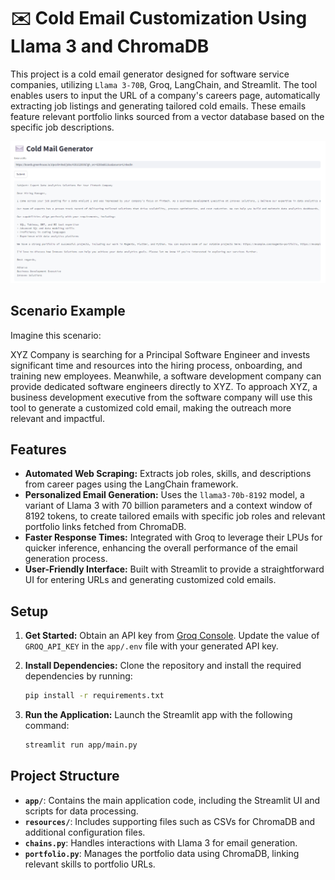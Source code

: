 # ✉️ Cold Email Customization Using Llama 3 and ChromaDB

This project is a cold email generator designed for software service companies, utilizing `Llama 3-70B`, Groq, LangChain, and Streamlit. The tool enables users to input the URL of a company's careers page, automatically extracting job listings and generating tailored cold emails. These emails feature relevant portfolio links sourced from a vector database based on the specific job descriptions.

![Project Screenshot](https://github.com/AtharvaChivate/Llama3-cold-email-customizer/blob/main/app/resource/image.png)

## Scenario Example

Imagine this scenario:

XYZ Company is searching for a Principal Software Engineer and invests significant time and resources into the hiring process, onboarding, and training new employees. Meanwhile, a software development company can provide dedicated software engineers directly to XYZ. To approach XYZ, a business development executive from the software company will use this tool to generate a customized cold email, making the outreach more relevant and impactful.

## Features

- **Automated Web Scraping:** Extracts job roles, skills, and descriptions from career pages using the LangChain framework.
- **Personalized Email Generation:** Uses the `llama3-70b-8192` model, a variant of Llama 3 with 70 billion parameters and a context window of 8192 tokens, to create tailored emails with specific job roles and relevant portfolio links fetched from ChromaDB.
- **Faster Response Times:** Integrated with Groq to leverage their LPUs for quicker inference, enhancing the overall performance of the email generation process.
- **User-Friendly Interface:** Built with Streamlit to provide a straightforward UI for entering URLs and generating customized cold emails.

## Setup

1. **Get Started:** Obtain an API key from [Groq Console](https://console.groq.com/keys). Update the value of `GROQ_API_KEY` in the `app/.env` file with your generated API key.

2. **Install Dependencies:** Clone the repository and install the required dependencies by running:
    ```bash
    pip install -r requirements.txt
    ```

3. **Run the Application:** Launch the Streamlit app with the following command:
    ```bash
    streamlit run app/main.py
    ```

## Project Structure

- **`app/`**: Contains the main application code, including the Streamlit UI and scripts for data processing.
- **`resources/`**: Includes supporting files such as CSVs for ChromaDB and additional configuration files.
- **`chains.py`**: Handles interactions with Llama 3 for email generation.
- **`portfolio.py`**: Manages the portfolio data using ChromaDB, linking relevant skills to portfolio URLs.

